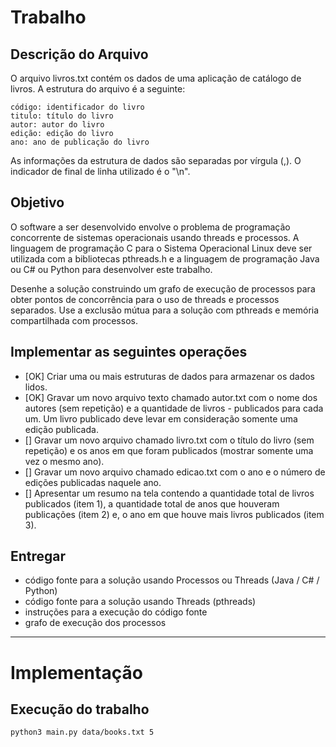 # Trabalho

## Descrição do Arquivo

O arquivo livros.txt contém os dados de uma aplicação de catálogo de livros. A estrutura do arquivo é a seguinte:

    código: identificador do livro
    titulo: título do livro
    autor: autor do livro
    edição: edição do livro
    ano: ano de publicação do livro

As informações da estrutura de dados são separadas por vírgula (,). O indicador de final de linha utilizado é o "\n".

## Objetivo

O software a ser desenvolvido envolve o problema de programação concorrente de sistemas operacionais usando threads e processos. A linguagem de programação C para o Sistema Operacional Linux deve ser utilizada com a bibliotecas pthreads.h e a linguagem de programação Java ou C# ou Python para desenvolver este trabalho.

Desenhe a solução construindo um grafo de execução de processos para obter pontos de concorrência para o uso de threads e processos separados. Use a exclusão mútua para a solução com pthreads e memória compartilhada com processos.

## Implementar as seguintes operações

- [OK] Criar uma ou mais estruturas de dados para armazenar os dados lidos.
- [OK] Gravar um novo arquivo texto chamado autor.txt com o nome dos autores (sem repetição) e a quantidade de livros - publicados para cada um. Um livro publicado deve levar em consideração somente uma edição publicada.
- [] Gravar um novo arquivo chamado livro.txt com o título do livro (sem repetição) e os anos em que foram publicados (mostrar somente uma vez o mesmo ano).
- [] Gravar um novo arquivo chamado edicao.txt com o ano e o número de edições publicadas naquele ano.
- [] Apresentar um resumo na tela contendo a quantidade total de livros publicados (item 1), a quantidade total de anos que houveram publicações (item 2) e, o ano em que houve mais livros publicados (item 3).

## Entregar

- código fonte para a solução usando Processos ou Threads (Java / C# / Python)
- código fonte para a solução usando Threads (pthreads)
- instruções para a execução do código fonte
- grafo de execução dos processos

---

# Implementação

## Execução do trabalho

```
python3 main.py data/books.txt 5
```
